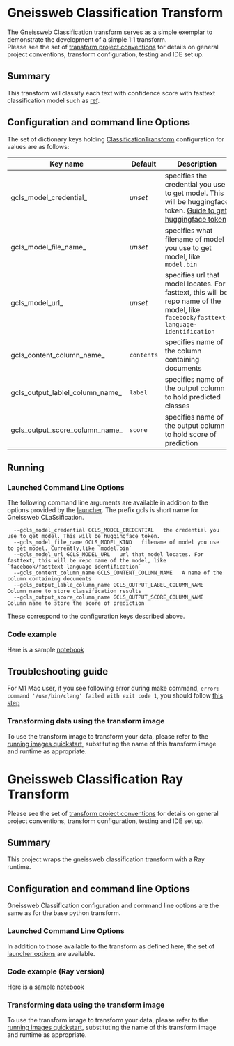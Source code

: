 # Gneissweb Classification Transform
The Gneissweb Classification transform serves as a simple exemplar to demonstrate the development
of a simple 1:1 transform.  
Please see the set of [transform project conventions](../../README.md#transform-project-conventions) for details on general project conventions, transform configuration, testing and IDE set up.

## Summary 
This transform will classify each text with confidence score with fasttext classification model such as [ref](https://huggingface.co/facebook/fasttext-language-identification).

## Configuration and command line Options

The set of dictionary keys holding [ClassificationTransform](dpk_gneissweb_classification/transform.py) 
configuration for values are as follows:

| Key name  | Default  | Description |
|------------|----------|--------------|
| gcls_model_credential_ | _unset_ | specifies the credential you use to get model. This will be huggingface token. [Guide to get huggingface token](https://huggingface.co/docs/hub/security-tokens) |
| gcls_model_file_name_ | _unset_ | specifies what filename of model you use to get model, like `model.bin` |
| gcls_model_url_ | _unset_ |  specifies url that model locates. For fasttext, this will be repo name of the model, like `facebook/fasttext-language-identification` |
| gcls_content_column_name_ | `contents` | specifies name of the column containing documents |
| gcls_output_lablel_column_name_ | `label` | specifies name of the output column to hold predicted classes|
| gcls_output_score_column_name_ | `score` | specifies name of the output column to hold score of prediction |

## Running

### Launched Command Line Options 
The following command line arguments are available in addition to 
the options provided by 
the [launcher](../../../data-processing-lib/doc/launcher-options.md).
The prefix gcls is short name for Gneissweb CLaSsification.
```
  --gcls_model_credential GCLS_MODEL_CREDENTIAL   the credential you use to get model. This will be huggingface token.
  --gcls_model_file_name GCLS_MODEL_KIND   filename of model you use to get model. Currently,like `model.bin`
  --gcls_model_url GCLS_MODEL_URL   url that model locates. For fasttext, this will be repo name of the model, like `facebook/fasttext-language-identification`
  --gcls_content_column_name GCLS_CONTENT_COLUMN_NAME   A name of the column containing documents
  --gcls_output_lable_column_name GCLS_OUTPUT_LABEL_COLUMN_NAME   Column name to store classification results
  --gcls_output_score_column_name GCLS_OUTPUT_SCORE_COLUMN_NAME   Column name to store the score of prediction
```
These correspond to the configuration keys described above.

### Code example
Here is a sample [notebook](gneissweb_classification.ipynb)

## Troubleshooting guide

For M1 Mac user, if you see following error during make command, `error: command '/usr/bin/clang' failed with exit code 1`, you should follow [this step](https://freeman.vc/notes/installing-fasttext-on-an-m1-mac)


### Transforming data using the transform image

To use the transform image to transform your data, please refer to the 
[running images quickstart](../../../doc/quick-start/run-transform-image.md),
substituting the name of this transform image and runtime as appropriate.

# Gneissweb Classification Ray Transform 
Please see the set of
[transform project conventions](../../README.md#transform-project-conventions)
for details on general project conventions, transform configuration,
testing and IDE set up.

## Summary 
This project wraps the gneissweb classification transform with a Ray runtime.

## Configuration and command line Options

Gneissweb Classification configuration and command line options are the same as for the base python transform. 

### Launched Command Line Options 
In addition to those available to the transform as defined here,
the set of 
[launcher options](../../../data-processing-lib/doc/launcher-options.md) are available.

### Code example (Ray version)
Here is a sample [notebook](gneissweb_classification-ray.ipynb)

### Transforming data using the transform image

To use the transform image to transform your data, please refer to the 
[running images quickstart](../../../doc/quick-start/run-transform-image.md),
substituting the name of this transform image and runtime as appropriate.
